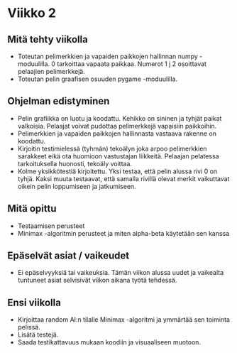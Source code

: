# Viikko 2

## Mitä tehty viikolla
* Toteutan pelimerkkien ja vapaiden paikkojen hallinnan numpy -moduulilla. 0 tarkoittaa 
vapaata paikkaa. Numerot 1 j 2 osoittavat pelaajien pelimerkkejä.
* Toteutan pelin graafisen osuuden pygame -moduulilla.

## Ohjelman edistyminen
* Pelin grafiikka on luotu ja koodattu. Kehikko on sininen ja tyhjät paikat valkoisia. 
Pelaajat voivat pudottaa pelimerkkejä vapaisiin paikkoihin.
* Pelimerkkien ja vapaiden paikkojen hallinnasta vastaava rakenne on koodattu.
* Kirjoitin testimielessä (tyhmän) tekoälyn joka arpoo pelimerkkien sarakkeet eikä ota 
huomioon vastustajan liikkeitä. Pelaajan pelatessa tarkoituksella huonosti, tekoäly 
voittaa.
* Kolme yksikkötestiä kirjoitettu. Yksi testaa, että pelin alussa rivi 0 on tyhjä. 
Kaksi muuta testaavat, että samalla rivillä olevat merkit vaikuttavat oikein pelin 
loppumiseen ja jatkumiseen.

## Mitä opittu
* Testaamisen perusteet
* Minimax -algoritmin perusteet ja miten alpha-beta käytetään sen kanssa

## Epäselvät asiat / vaikeudet
* Ei epäselvyyksiä tai vaikeuksia. Tämän viikon alussa uudet ja vaikealta tuntuneet 
asiat selvisivät viikon aikana työtä tehdessä.

## Ensi viikolla
* Kirjoittaa random AI:n tilalle Minimax -algoritmi ja ymmärtää sen toiminta pelissä.
* Lisätä testejä.
* Saada testikattavuus mukaan koodiin ja visuaaliseen muotoon.

